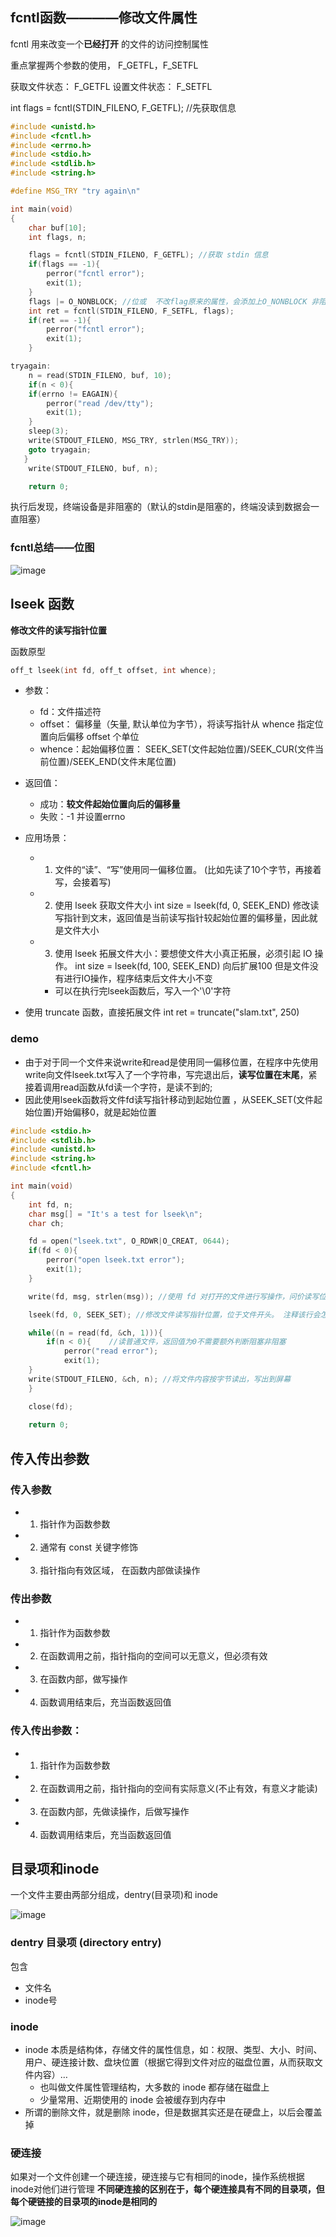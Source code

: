 

## fcntl函数————修改文件属性  

fcntl 用来改变一个**已经打开** 的文件的访问控制属性

重点掌握两个参数的使用， F_GETFL，F_SETFL  

获取文件状态： F_GETFL
设置文件状态： F_SETFL

int flags = fcntl(STDIN_FILENO, F_GETFL); //先获取信息

```c
#include <unistd.h>
#include <fcntl.h>
#include <errno.h>
#include <stdio.h>
#include <stdlib.h>
#include <string.h>

#define MSG_TRY "try again\n"

int main(void)
{
    char buf[10];
    int flags, n;

    flags = fcntl(STDIN_FILENO, F_GETFL); //获取 stdin 信息
    if(flags == -1){
        perror("fcntl error");
        exit(1);
    }
    flags |= O_NONBLOCK; //位或  不改flag原来的属性，会添加上O_NONBLOCK 非阻塞状态
    int ret = fcntl(STDIN_FILENO, F_SETFL, flags);
    if(ret == -1){
        perror("fcntl error");
        exit(1);
    }

tryagain:
    n = read(STDIN_FILENO, buf, 10);
    if(n < 0){
    if(errno != EAGAIN){
        perror("read /dev/tty");
        exit(1);
    }
    sleep(3);
    write(STDOUT_FILENO, MSG_TRY, strlen(MSG_TRY));
    goto tryagain;
   }
    write(STDOUT_FILENO, buf, n);

    return 0;
```

执行后发现，终端设备是非阻塞的（默认的stdin是阻塞的，终端没读到数据会一直阻塞）  

### fcntl总结——位图

![image](https://user-images.githubusercontent.com/58176267/159938076-a1779cf7-fb59-42cd-bcdf-d0ff7cc30dcd.png)


## lseek 函数  

**修改文件的读写指针位置**

函数原型  
```c
off_t lseek(int fd, off_t offset, int whence);
```

* 参数：
    * fd：文件描述符
    * offset： 偏移量（矢量, 默认单位为字节），将读写指针从 whence 指定位置向后偏移 offset 个单位
    * whence：起始偏移位置： SEEK_SET(文件起始位置)/SEEK_CUR(文件当前位置)/SEEK_END(文件末尾位置)

* 返回值：
    * 成功：**较文件起始位置向后的偏移量**
    * 失败：-1  并设置errno

* 应用场景：
    * 1. 文件的“读”、“写”使用同一偏移位置。 (比如先读了10个字节，再接着写，会接着写)
    * 2. 使用 lseek 获取文件大小   int size = lseek(fd, 0, SEEK_END) 修改读写指针到文末，返回值是当前读写指针较起始位置的偏移量，因此就是文件大小
    * 3. 使用 lseek 拓展文件大小：要想使文件大小真正拓展，必须引起 IO 操作。  int size = lseek(fd, 100, SEEK_END)   向后扩展100  但是文件没有进行IO操作，程序结束后文件大小不变  
        * 可以在执行完lseek函数后，写入一个'\0'字符 

* 使用 truncate 函数，直接拓展文件  int ret = truncate("slam.txt", 250)

### demo  

* 由于对于同一个文件来说write和read是使用同一偏移位置，在程序中先使用write向文件lseek.txt写入了一个字符串，写完退出后，**读写位置在末尾**，紧接着调用read函数从fd读一个字符，是读不到的;
* 因此使用lseek函数将文件fd读写指针移动到起始位置  ，从SEEK_SET(文件起始位置)开始偏移0，就是起始位置

```c
#include <stdio.h>
#include <stdlib.h>
#include <unistd.h>
#include <string.h>
#include <fcntl.h>

int main(void)
{
    int fd, n;
    char msg[] = "It's a test for lseek\n";
    char ch;

    fd = open("lseek.txt", O_RDWR|O_CREAT, 0644);
    if(fd < 0){
        perror("open lseek.txt error");
        exit(1);    
    }

    write(fd, msg, strlen(msg)); //使用 fd 对打开的文件进行写操作，问价读写位置位于文件结尾处。

    lseek(fd, 0, SEEK_SET); //修改文件读写指针位置，位于文件开头。 注释该行会怎样呢？ 屏幕上不会显示，因为read是从文末接着读的

    while((n = read(fd, &ch, 1))){
        if(n < 0){    //读普通文件，返回值为0不需要额外判断阻塞非阻塞  
            perror("read error");
            exit(1);
    }
    write(STDOUT_FILENO, &ch, n); //将文件内容按字节读出，写出到屏幕
    }

    close(fd);
    
    return 0;
```

## 传入传出参数  

### 传入参数

* 1. 指针作为函数参数
* 2. 通常有 const 关键字修饰
* 3. 指针指向有效区域， 在函数内部做读操作

### 传出参数  

* 1. 指针作为函数参数
* 2. 在函数调用之前，指针指向的空间可以无意义，但必须有效
* 3. 在函数内部，做写操作
* 4. 函数调用结束后，充当函数返回值  


### 传入传出参数：

* 1. 指针作为函数参数
* 2. 在函数调用之前，指针指向的空间有实际意义(不止有效，有意义才能读)
* 3. 在函数内部，先做读操作，后做写操作
* 4. 函数调用结束后，充当函数返回值


## 目录项和inode  

一个文件主要由两部分组成，dentry(目录项)和 inode

![image](https://user-images.githubusercontent.com/58176267/159956493-9001e9c6-173a-43c9-857a-7089787f62c6.png)


### dentry  目录项 (directory entry)

包含
* 文件名
* inode号

### inode

* inode 本质是结构体，存储文件的属性信息，如：权限、类型、大小、时间、用户、硬连接计数、盘块位置（根据它得到文件对应的磁盘位置，从而获取文件内容）…
    * 也叫做文件属性管理结构，大多数的 inode 都存储在磁盘上
    * 少量常用、近期使用的 inode 会被缓存到内存中
* 所谓的删除文件，就是删除 inode，但是数据其实还是在硬盘上，以后会覆盖掉


### 硬连接  

如果对一个文件创建一个硬连接，硬连接与它有相同的inode，操作系统根据inode对他们进行管理  **不同硬连接的区别在于，每个硬连接具有不同的目录项，但每个硬链接的目录项的inode是相同的**

![image](https://user-images.githubusercontent.com/58176267/159955526-d0ed475c-085b-4d45-bdb7-4d228b65f315.png)

